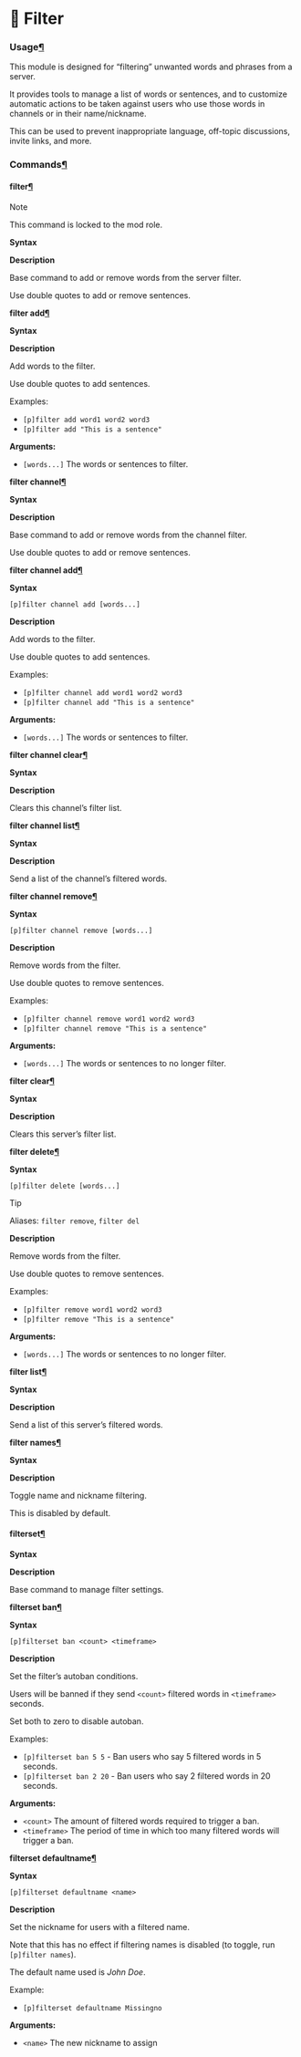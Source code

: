 # 📁 Filter

### Usage[¶](broken-reference)

This module is designed for “filtering” unwanted words and phrases from a server.

It provides tools to manage a list of words or sentences, and to customize automatic actions to be taken against users who use those words in channels or in their name/nickname.

This can be used to prevent inappropriate language, off-topic discussions, invite links, and more.

### Commands[¶](broken-reference)

#### filter[¶](broken-reference)

Note

This command is locked to the mod role.

**Syntax**

**Description**

Base command to add or remove words from the server filter.

Use double quotes to add or remove sentences.

**filter add**[**¶**](broken-reference)

**Syntax**

**Description**

Add words to the filter.

Use double quotes to add sentences.

Examples:

* `[p]filter add word1 word2 word3`
* `[p]filter add "This is a sentence"`

**Arguments:**

* `[words...]` The words or sentences to filter.

**filter channel**[**¶**](broken-reference)

**Syntax**

**Description**

Base command to add or remove words from the channel filter.

Use double quotes to add or remove sentences.

**filter channel add**[**¶**](broken-reference)

**Syntax**

```
[p]filter channel add [words...]
```

**Description**

Add words to the filter.

Use double quotes to add sentences.

Examples:

* `[p]filter channel add word1 word2 word3`
* `[p]filter channel add "This is a sentence"`

**Arguments:**

* `[words...]` The words or sentences to filter.

**filter channel clear**[**¶**](broken-reference)

**Syntax**

**Description**

Clears this channel’s filter list.

**filter channel list**[**¶**](broken-reference)

**Syntax**

**Description**

Send a list of the channel’s filtered words.

**filter channel remove**[**¶**](broken-reference)

**Syntax**

```
[p]filter channel remove [words...]
```

**Description**

Remove words from the filter.

Use double quotes to remove sentences.

Examples:

* `[p]filter channel remove word1 word2 word3`
* `[p]filter channel remove "This is a sentence"`

**Arguments:**

* `[words...]` The words or sentences to no longer filter.

**filter clear**[**¶**](broken-reference)

**Syntax**

**Description**

Clears this server’s filter list.

**filter delete**[**¶**](broken-reference)

**Syntax**

```
[p]filter delete [words...]
```

Tip

Aliases: `filter remove`, `filter del`

**Description**

Remove words from the filter.

Use double quotes to remove sentences.

Examples:

* `[p]filter remove word1 word2 word3`
* `[p]filter remove "This is a sentence"`

**Arguments:**

* `[words...]` The words or sentences to no longer filter.

**filter list**[**¶**](broken-reference)

**Syntax**

**Description**

Send a list of this server’s filtered words.

**filter names**[**¶**](broken-reference)

**Syntax**

**Description**

Toggle name and nickname filtering.

This is disabled by default.

#### filterset[¶](broken-reference)

**Syntax**

**Description**

Base command to manage filter settings.

**filterset ban**[**¶**](broken-reference)

**Syntax**

```
[p]filterset ban <count> <timeframe>
```

**Description**

Set the filter’s autoban conditions.

Users will be banned if they send `<count>` filtered words in `<timeframe>` seconds.

Set both to zero to disable autoban.

Examples:

* `[p]filterset ban 5 5` - Ban users who say 5 filtered words in 5 seconds.
* `[p]filterset ban 2 20` - Ban users who say 2 filtered words in 20 seconds.

**Arguments:**

* `<count>` The amount of filtered words required to trigger a ban.
* `<timeframe>` The period of time in which too many filtered words will trigger a ban.

**filterset defaultname**[**¶**](broken-reference)

**Syntax**

```
[p]filterset defaultname <name>
```

**Description**

Set the nickname for users with a filtered name.

Note that this has no effect if filtering names is disabled (to toggle, run `[p]filter names`).

The default name used is _John Doe_.

Example:

* `[p]filterset defaultname Missingno`

**Arguments:**

* `<name>` The new nickname to assign
